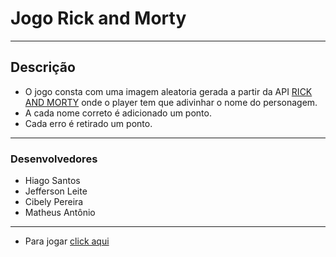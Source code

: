 # Jogo Rick and Morty
---
## Descrição

- O jogo consta com uma imagem aleatoria gerada a partir da API [RICK AND MORTY](https://rickandmortyapi.com/) onde o player tem que adivinhar o nome do personagem.
- A cada nome correto é adicionado um ponto.
- Cada erro é retirado um ponto.
---
### Desenvolvedores

- Hiago Santos
- Jefferson Leite
- Cibely Pereira
- Matheus Antônio

---

- Para jogar [click aqui](https://hiago-buzz.github.io/Jogo-Rick-and-Morty/)
